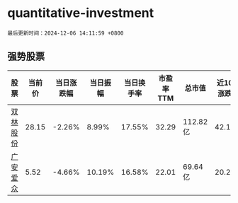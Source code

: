 # quantitative-investment

`最后更新时间：2024-12-06 14:11:59 +0800`

## 强势股票

|股票|当前价|当日涨跌幅|当日振幅|当日换手率|市盈率TTM|总市值|近10日涨跌幅|
|----|----|----|----|----|----|----|----|
|[双林股份](https://xueqiu.com/S/SZ300100)|28.15|-2.26%|8.99%|17.55%|32.29|112.82亿|42.1%|
|[广安爱众](https://xueqiu.com/S/SH600979)|5.52|-4.66%|10.19%|16.58%|22.01|69.64亿|20.26%|
